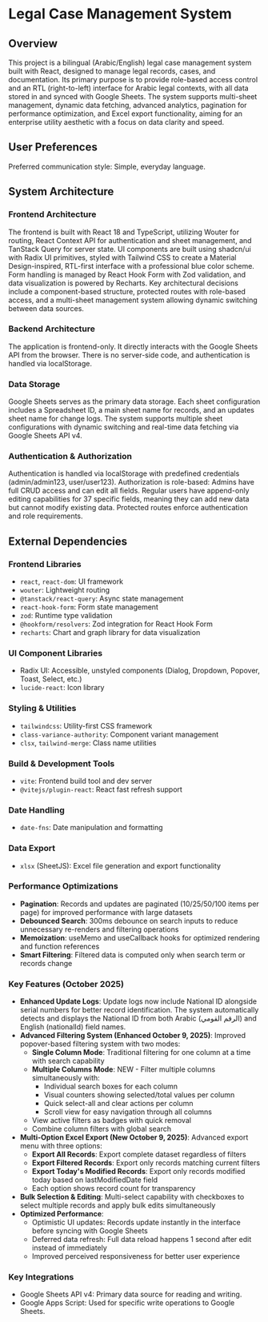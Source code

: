 # Legal Case Management System

## Overview
This project is a bilingual (Arabic/English) legal case management system built with React, designed to manage legal records, cases, and documentation. Its primary purpose is to provide role-based access control and an RTL (right-to-left) interface for Arabic legal contexts, with all data stored in and synced with Google Sheets. The system supports multi-sheet management, dynamic data fetching, advanced analytics, pagination for performance optimization, and Excel export functionality, aiming for an enterprise utility aesthetic with a focus on data clarity and speed.

## User Preferences
Preferred communication style: Simple, everyday language.

## System Architecture

### Frontend Architecture
The frontend is built with React 18 and TypeScript, utilizing Wouter for routing, React Context API for authentication and sheet management, and TanStack Query for server state. UI components are built using shadcn/ui with Radix UI primitives, styled with Tailwind CSS to create a Material Design-inspired, RTL-first interface with a professional blue color scheme. Form handling is managed by React Hook Form with Zod validation, and data visualization is powered by Recharts. Key architectural decisions include a component-based structure, protected routes with role-based access, and a multi-sheet management system allowing dynamic switching between data sources.

### Backend Architecture
The application is frontend-only. It directly interacts with the Google Sheets API from the browser. There is no server-side code, and authentication is handled via localStorage.

### Data Storage
Google Sheets serves as the primary data storage. Each sheet configuration includes a Spreadsheet ID, a main sheet name for records, and an updates sheet name for change logs. The system supports multiple sheet configurations with dynamic switching and real-time data fetching via Google Sheets API v4.

### Authentication & Authorization
Authentication is handled via localStorage with predefined credentials (admin/admin123, user/user123). Authorization is role-based: Admins have full CRUD access and can edit all fields. Regular users have append-only editing capabilities for 37 specific fields, meaning they can add new data but cannot modify existing data. Protected routes enforce authentication and role requirements.

## External Dependencies

### Frontend Libraries
- `react`, `react-dom`: UI framework
- `wouter`: Lightweight routing
- `@tanstack/react-query`: Async state management
- `react-hook-form`: Form state management
- `zod`: Runtime type validation
- `@hookform/resolvers`: Zod integration for React Hook Form
- `recharts`: Chart and graph library for data visualization

### UI Component Libraries
- Radix UI: Accessible, unstyled components (Dialog, Dropdown, Popover, Toast, Select, etc.)
- `lucide-react`: Icon library

### Styling & Utilities
- `tailwindcss`: Utility-first CSS framework
- `class-variance-authority`: Component variant management
- `clsx`, `tailwind-merge`: Class name utilities

### Build & Development Tools
- `vite`: Frontend build tool and dev server
- `@vitejs/plugin-react`: React fast refresh support

### Date Handling
- `date-fns`: Date manipulation and formatting

### Data Export
- `xlsx` (SheetJS): Excel file generation and export functionality

### Performance Optimizations
- **Pagination**: Records and updates are paginated (10/25/50/100 items per page) for improved performance with large datasets
- **Debounced Search**: 300ms debounce on search inputs to reduce unnecessary re-renders and filtering operations
- **Memoization**: useMemo and useCallback hooks for optimized rendering and function references
- **Smart Filtering**: Filtered data is computed only when search term or records change

### Key Features (October 2025)
- **Enhanced Update Logs**: Update logs now include National ID alongside serial numbers for better record identification. The system automatically detects and displays the National ID from both Arabic (الرقم القومي) and English (nationalId) field names.
- **Advanced Filtering System (Enhanced October 9, 2025)**: Improved popover-based filtering system with two modes:
  - **Single Column Mode**: Traditional filtering for one column at a time with search capability
  - **Multiple Columns Mode**: NEW - Filter multiple columns simultaneously with:
    - Individual search boxes for each column
    - Visual counters showing selected/total values per column
    - Quick select-all and clear actions per column
    - Scroll view for easy navigation through all columns
  - View active filters as badges with quick removal
  - Combine column filters with global search
- **Multi-Option Excel Export (New October 9, 2025)**: Advanced export menu with three options:
  - **Export All Records**: Export complete dataset regardless of filters
  - **Export Filtered Records**: Export only records matching current filters
  - **Export Today's Modified Records**: Export only records modified today based on lastModifiedDate field
  - Each option shows record count for transparency
- **Bulk Selection & Editing**: Multi-select capability with checkboxes to select multiple records and apply bulk edits simultaneously
- **Optimized Performance**: 
  - Optimistic UI updates: Records update instantly in the interface before syncing with Google Sheets
  - Deferred data refresh: Full data reload happens 1 second after edit instead of immediately
  - Improved perceived responsiveness for better user experience

### Key Integrations
- Google Sheets API v4: Primary data source for reading and writing.
- Google Apps Script: Used for specific write operations to Google Sheets.